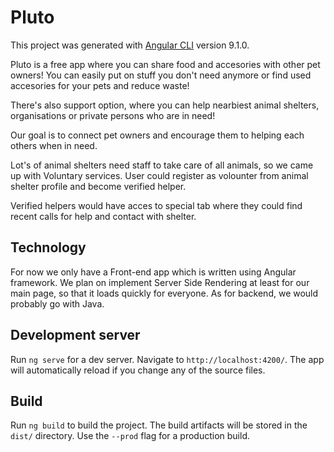 # Pluto

This project was generated with [Angular CLI](https://github.com/angular/angular-cli) version 9.1.0.

Pluto is a free app where you can share food and accesories with other pet owners! You can easily put on stuff you don't need anymore or find used accesories for your pets and reduce waste! 

There's also support option, where you can help nearbiest animal shelters, organisations or private persons who are in need!

Our goal is to connect pet owners and encourage them to helping each others when in need.


Lot's of animal shelters need staff to take care of all animals, so we came up with Voluntary services. User could register as volounter from animal shelter profile and become verified helper.

Verified helpers would have acces to special tab where they could find recent calls for help and contact with shelter.

## Technology

For now we only have a Front-end app which is written using Angular framework. We plan on implement Server Side Rendering at least for our main page, so that it loads quickly for everyone. As for backend, we would probably go with Java.

## Development server

Run `ng serve` for a dev server. Navigate to `http://localhost:4200/`. The app will automatically reload if you change any of the source files.

## Build

Run `ng build` to build the project. The build artifacts will be stored in the `dist/` directory. Use the `--prod` flag for a production build.
